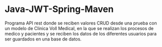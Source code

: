 # Java-JWT-Spring-Maven
Programa API rest donde se reciben valores CRUD desde una prueba con un modelo de Clinica Voll Medical, en la que se realizan los procesos de medico y pacientes y se reciben los datos de los diferentes usuarios para ser guardados en una base de datos.

